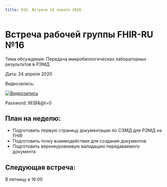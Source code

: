```yaml
---
title: 016. Встреча 24 апреля 2020
---
```


# Встреча рабочей группы FHIR-RU №16

Тема обсуждения: Передача микробиологических лабораторных результатов в РЭМД

Дата: 24 апреля 2020

Видеозапись:

[![Видеозапись](http://img.youtube.com/vi/yf-upR4I1UM/0.jpg)](https://zoom.us/rec/share/xcZ2HojBtVxLYtKSxETiVLMNBdTuaaa80yFP8vpezEv_-_Tayta2P5RIXn51PSCS)

Password: 9E@&@t=0


## План на неделю:

- Подготовить первую страницу документации по СЭМД для РЭМД на FHIR
- Подготовить точку взаимодействия для создания документов
- Подготовить верхнеуровневую валидацию передаваемого документа

## Следующая встреча:

В пятницу в 16:00




